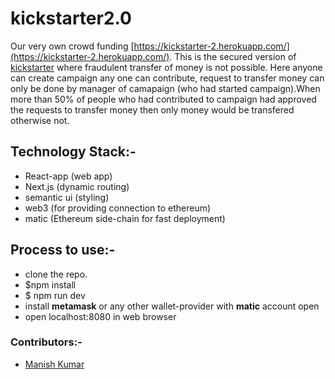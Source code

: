 # kickstarter2.0
Our very own crowd funding [https://kickstarter-2.herokuapp.com/](https://kickstarter-2.herokuapp.com/).
This is the secured version of [kickstarter](https://www.kickstarter.com) where fraudulent transfer of money is not possible.
Here anyone can create campaign any one can contribute, request to transfer money can only be done by manager of camapaign
(who had started campaign).When more than 50% of people who had contributed to campaign had approved the requests to transfer
money then only money would be transfered otherwise not.
## Technology Stack:-
+ React-app (web app)
+ Next.js (dynamic routing)
+ semantic ui (styling)
+ web3 (for providing connection to ethereum)
+ matic (Ethereum side-chain for fast deployment)
## Process to use:-
+ clone the repo.
+ $npm install
+ $ npm run dev
+ install __metamask__ or any other wallet-provider with __matic__ account open
+ open localhost:8080 in web browser
### Contributors:-
* [Manish Kumar](https://github.com/thisismanishkumar)

